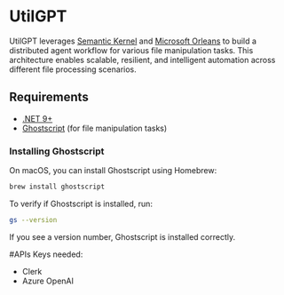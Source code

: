 # UtilGPT

UtilGPT leverages [Semantic Kernel](https://github.com/microsoft/semantic-kernel) and [Microsoft Orleans](https://github.com/dotnet/orleans) to build a distributed agent workflow for various file manipulation tasks. This architecture enables scalable, resilient, and intelligent automation across different file processing scenarios.

## Requirements

- [.NET 9+](https://dotnet.microsoft.com/)
- [Ghostscript](https://www.ghostscript.com/) (for file manipulation tasks)

### Installing Ghostscript

On macOS, you can install Ghostscript using Homebrew:

```sh
brew install ghostscript
```

To verify if Ghostscript is installed, run:

```sh
gs --version
```

If you see a version number, Ghostscript is installed correctly.

#APIs Keys needed:
- Clerk
- Azure OpenAI
